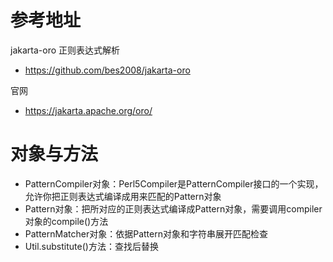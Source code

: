 # 参考地址
jakarta-oro 正则表达式解析
- https://github.com/bes2008/jakarta-oro

官网
- https://jakarta.apache.org/oro/

# 对象与方法
- PatternCompiler对象：Perl5Compiler是PatternCompiler接口的一个实现，允许你把正则表达式编译成用来匹配的Pattern对象
- Pattern对象：把所对应的正则表达式编译成Pattern对象，需要调用compiler对象的compile()方法
- PatternMatcher对象：依据Pattern对象和字符串展开匹配检查
- Util.substitute()方法：查找后替换
